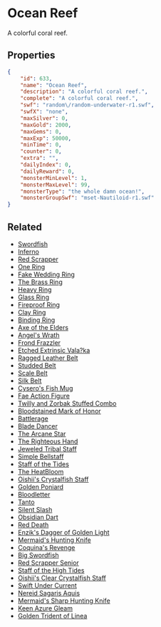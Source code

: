 # Ocean Reef

A colorful coral reef.

## Properties

```json
{
    "id": 633,
    "name": "Ocean Reef",
    "description": "A colorful coral reef.",
    "complete": "A colorful coral reef.",
    "swf": "random\/random-underwater-r1.swf",
    "swfX": "none",
    "maxSilver": 0,
    "maxGold": 2000,
    "maxGems": 0,
    "maxExp": 50000,
    "minTime": 0,
    "counter": 0,
    "extra": "",
    "dailyIndex": 0,
    "dailyReward": 0,
    "monsterMinLevel": 1,
    "monsterMaxLevel": 99,
    "monsterType": "the whole damn ocean!",
    "monsterGroupSwf": "mset-Nautiloid-r1.swf"
}
```

## Related

- [Swordfish](../items/19-swordfish.md)
- [Inferno](../items/56-inferno.md)
- [Red Scrapper](../items/109-red-scrapper.md)
- [One Ring](../items/114-one-ring.md)
- [Fake Wedding Ring](../items/115-fake-wedding-ring.md)
- [The Brass Ring](../items/117-the-brass-ring.md)
- [Heavy Ring](../items/118-heavy-ring.md)
- [Glass Ring](../items/121-glass-ring.md)
- [Fireproof Ring](../items/122-fireproof-ring.md)
- [Clay Ring](../items/125-clay-ring.md)
- [Binding Ring](../items/129-binding-ring.md)
- [Axe of the Elders](../items/133-axe-of-the-elders.md)
- [Angel's Wrath](../items/138-angel-s-wrath.md)
- [Frond Frazzler](../items/140-frond-frazzler.md)
- [Etched Extrinsic Vala?ka](../items/145-etched-extrinsic-vala-ka.md)
- [Ragged Leather Belt](../items/156-ragged-leather-belt.md)
- [Studded Belt](../items/157-studded-belt.md)
- [Scale Belt](../items/158-scale-belt.md)
- [Silk  Belt](../items/159-silk-belt.md)
- [Cysero's Fish Mug](../items/162-cysero-s-fish-mug.md)
- [Fae Action Figure](../items/167-fae-action-figure.md)
- [Twilly and Zorbak Stuffed Combo](../items/168-twilly-and-zorbak-stuffed-combo.md)
- [Bloodstained Mark of Honor](../items/169-bloodstained-mark-of-honor.md)
- [Battlerage](../items/180-battlerage.md)
- [Blade Dancer](../items/181-blade-dancer.md)
- [The Arcane Star](../items/189-the-arcane-star.md)
- [The Righteous Hand](../items/192-the-righteous-hand.md)
- [Jeweled Tribal Staff](../items/193-jeweled-tribal-staff.md)
- [Simple Bellstaff ](../items/197-simple-bellstaff.md)
- [Staff of the Tides](../items/203-staff-of-the-tides.md)
- [The HeatBloom](../items/204-the-heatbloom.md)
- [Oishii's Crystalfish Staff](../items/206-oishii-s-crystalfish-staff.md)
- [Golden Poniard](../items/221-golden-poniard.md)
- [Bloodletter](../items/222-bloodletter.md)
- [Tanto](../items/223-tanto.md)
- [Silent Slash](../items/224-silent-slash.md)
- [Obsidian Dart](../items/225-obsidian-dart.md)
- [Red Death](../items/226-red-death.md)
- [Enzik's  Dagger of Golden Light](../items/249-enzik-s-dagger-of-golden-light.md)
- [Mermaid's Hunting Knife](../items/366-mermaid-s-hunting-knife.md)
- [Coquina's Revenge](../items/995-coquina-s-revenge.md)
- [Big Swordfish](../items/4114-big-swordfish.md)
- [Red Scrapper Senior](../items/4115-red-scrapper-senior.md)
- [Staff of the High Tides](../items/4116-staff-of-the-high-tides.md)
- [Oishii's Clear Crystalfish Staff](../items/4117-oishii-s-clear-crystalfish-staff.md)
- [Swift Under Current](../items/4118-swift-under-current.md)
- [Nereid Sagaris Aquis](../items/4119-nereid-sagaris-aquis.md)
- [Mermaid's Sharp Hunting Knife](../items/4120-mermaid-s-sharp-hunting-knife.md)
- [Keen Azure Gleam](../items/4121-keen-azure-gleam.md)
- [Golden Trident of Linea](../items/4122-golden-trident-of-linea.md)

